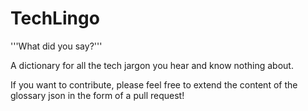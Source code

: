 # TechLingo

'''What did you say?'''

A dictionary for all the tech jargon you hear and know nothing about.

If you want to contribute, please feel free to extend the content of the glossary json in the form of a pull request!
